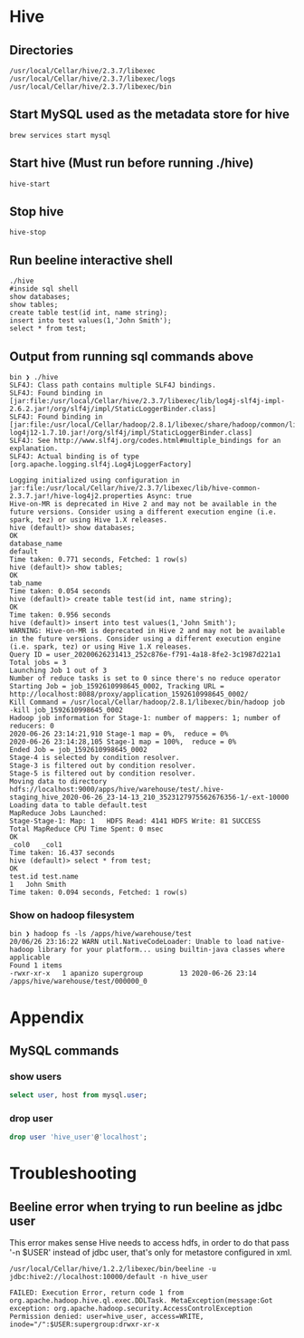 # Hive

## Directories

```console
/usr/local/Cellar/hive/2.3.7/libexec
/usr/local/Cellar/hive/2.3.7/libexec/logs
/usr/local/Cellar/hive/2.3.7/libexec/bin
```

## Start MySQL used as the metadata store for hive

```console
brew services start mysql
```

## Start hive (Must run before running ./hive)

```console
hive-start
```

## Stop hive

```console
hive-stop
```

## Run beeline interactive shell

```console
./hive
#inside sql shell
show databases;
show tables;
create table test(id int, name string);
insert into test values(1,'John Smith');
select * from test;
```

## Output from running sql commands above

```console
bin ❯ ./hive
SLF4J: Class path contains multiple SLF4J bindings.
SLF4J: Found binding in [jar:file:/usr/local/Cellar/hive/2.3.7/libexec/lib/log4j-slf4j-impl-2.6.2.jar!/org/slf4j/impl/StaticLoggerBinder.class]
SLF4J: Found binding in [jar:file:/usr/local/Cellar/hadoop/2.8.1/libexec/share/hadoop/common/lib/slf4j-log4j12-1.7.10.jar!/org/slf4j/impl/StaticLoggerBinder.class]
SLF4J: See http://www.slf4j.org/codes.html#multiple_bindings for an explanation.
SLF4J: Actual binding is of type [org.apache.logging.slf4j.Log4jLoggerFactory]

Logging initialized using configuration in jar:file:/usr/local/Cellar/hive/2.3.7/libexec/lib/hive-common-2.3.7.jar!/hive-log4j2.properties Async: true
Hive-on-MR is deprecated in Hive 2 and may not be available in the future versions. Consider using a different execution engine (i.e. spark, tez) or using Hive 1.X releases.
hive (default)> show databases;
OK
database_name
default
Time taken: 0.771 seconds, Fetched: 1 row(s)
hive (default)> show tables;
OK
tab_name
Time taken: 0.054 seconds
hive (default)> create table test(id int, name string);
OK
Time taken: 0.956 seconds
hive (default)> insert into test values(1,'John Smith');
WARNING: Hive-on-MR is deprecated in Hive 2 and may not be available in the future versions. Consider using a different execution engine (i.e. spark, tez) or using Hive 1.X releases.
Query ID = user_20200626231413_252c876e-f791-4a18-8fe2-3c1987d221a1
Total jobs = 3
Launching Job 1 out of 3
Number of reduce tasks is set to 0 since there's no reduce operator
Starting Job = job_1592610998645_0002, Tracking URL = http://localhost:8088/proxy/application_1592610998645_0002/
Kill Command = /usr/local/Cellar/hadoop/2.8.1/libexec/bin/hadoop job  -kill job_1592610998645_0002
Hadoop job information for Stage-1: number of mappers: 1; number of reducers: 0
2020-06-26 23:14:21,910 Stage-1 map = 0%,  reduce = 0%
2020-06-26 23:14:28,105 Stage-1 map = 100%,  reduce = 0%
Ended Job = job_1592610998645_0002
Stage-4 is selected by condition resolver.
Stage-3 is filtered out by condition resolver.
Stage-5 is filtered out by condition resolver.
Moving data to directory hdfs://localhost:9000/apps/hive/warehouse/test/.hive-staging_hive_2020-06-26_23-14-13_210_3523127975562676356-1/-ext-10000
Loading data to table default.test
MapReduce Jobs Launched:
Stage-Stage-1: Map: 1   HDFS Read: 4141 HDFS Write: 81 SUCCESS
Total MapReduce CPU Time Spent: 0 msec
OK
_col0	_col1
Time taken: 16.437 seconds
hive (default)> select * from test;
OK
test.id	test.name
1	John Smith
Time taken: 0.094 seconds, Fetched: 1 row(s)
```

### Show on hadoop filesystem

```console
bin ❯ hadoop fs -ls /apps/hive/warehouse/test
20/06/26 23:16:22 WARN util.NativeCodeLoader: Unable to load native-hadoop library for your platform... using builtin-java classes where applicable
Found 1 items
-rwxr-xr-x   1 apanizo supergroup         13 2020-06-26 23:14 /apps/hive/warehouse/test/000000_0
```

# Appendix

## MySQL commands

### show users

```sql
select user, host from mysql.user;
```

### drop user

```sql
drop user 'hive_user'@'localhost';

```

# Troubleshooting

## Beeline error when trying to run beeline as jdbc user

This error makes sense Hive needs to access hdfs, in order to do that pass '-n \$USER' instead of jdbc user, that's only for metastore configured in xml.

```console
/usr/local/Cellar/hive/1.2.2/libexec/bin/beeline -u jdbc:hive2://localhost:10000/default -n hive_user

FAILED: Execution Error, return code 1 from org.apache.hadoop.hive.ql.exec.DDLTask. MetaException(message:Got exception: org.apache.hadoop.security.AccessControlException Permission denied: user=hive_user, access=WRITE, inode="/":$USER:supergroup:drwxr-xr-x
```
